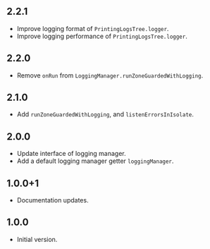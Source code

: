 ## 2.2.1

* Improve logging format of `PrintingLogsTree.logger`.
* Improve logging performance of `PrintingLogsTree.logger`.

## 2.2.0

* Remove `onRun` from `LoggingManager.runZoneGuardedWithLogging`.

## 2.1.0

- Add `runZoneGuardedWithLogging`, and `listenErrorsInIsolate`.

## 2.0.0

- Update interface of logging manager.
- Add a default logging manager getter `loggingManager`.

## 1.0.0+1

- Documentation updates.

## 1.0.0

- Initial version.
